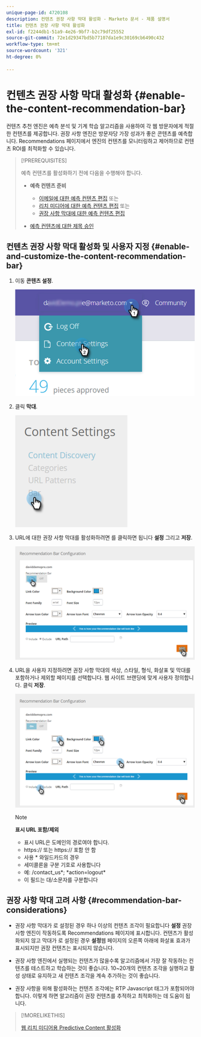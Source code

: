 ```yaml
---
unique-page-id: 4720108
description: 컨텐츠 권장 사항 막대 활성화 - Marketo 문서 - 제품 설명서
title: 컨텐츠 권장 사항 막대 활성화
exl-id: f2244db1-51a9-4e26-9bf7-b2c79df25552
source-git-commit: 72e1d29347bd5b77107da1e9c30169cb6490c432
workflow-type: tm+mt
source-wordcount: '321'
ht-degree: 0%

---
```


# 컨텐츠 권장 사항 막대 활성화 {#enable-the-content-recommendation-bar}

컨텐츠 추천 엔진은 예측 분석 및 기계 학습 알고리즘을 사용하여 각 웹 방문자에게 적절한 컨텐츠를 제공합니다. 권장 사항 엔진은 방문자당 가장 성과가 좋은 콘텐츠를 예측합니다. Recommendations 페이지에서 엔진의 컨텐츠를 모니터링하고 제어하므로 컨텐츠 ROI를 최적화할 수 있습니다.

>[!PREREQUISITES]
>
>예측 컨텐츠를 활성화하기 전에 다음을 수행해야 합니다.
>
>* **예측 컨텐츠 준비**
   >
   >   * [이메일에 대한 예측 컨텐츠 편집](/help/marketo/product-docs/predictive-content/working-with-predictive-content/edit-predictive-content-for-emails.md) 또는
   >   * [리치 미디어에 대한 예측 컨텐츠 편집](/help/marketo/product-docs/predictive-content/working-with-predictive-content/edit-predictive-content-for-rich-media.md) 또는
   >   * [권장 사항 막대에 대한 예측 컨텐츠 편집](/help/marketo/product-docs/predictive-content/working-with-predictive-content/edit-predictive-content-for-the-recommendation-bar.md)
>
>* [예측 컨텐츠에 대한 제목 승인](/help/marketo/product-docs/predictive-content/working-with-all-content/approve-a-title-for-predictive-content.md)


## 컨텐츠 권장 사항 막대 활성화 및 사용자 지정 {#enable-and-customize-the-content-recommendation-bar}

1. 이동 **콘텐츠 설정**.

   ![](assets/settings-dropdown-hand.png)

1. 클릭 **막대**.

   ![](assets/content-settings-bar-hand.png)

1. URL에 대한 권장 사항 막대를 활성화하려면 를 클릭하면 됩니다 **설정** 그리고 **저장**.

   ![](assets/bar-enable.png)

1. URL을 사용자 지정하려면 권장 사항 막대의 색상, 스타일, 형식, 화살표 및 막대를 포함하거나 제외할 페이지를 선택합니다. 웹 사이트 브랜딩에 맞게 사용자 정의합니다. 클릭 **저장**.

   ![](assets/bar-customize-details-hands.png)

   >[!NOTE]
   >
   >**표시 URL 포함/제외**
   >
   >* 표시 URL은 도메인의 경로여야 합니다.
   >* https:// 또는 https:// 포함 안 함
   >* 사용 &#42; 와일드카드의 경우
   >* 세미콜론을 구분 기호로 사용합니다
   >* 예: /contact_us&#42;; &#42;action=logout&#42;
   >* 이 필드는 대/소문자를 구분합니다


## 권장 사항 막대 고려 사항 {#recommendation-bar-considerations}

* 권장 사항 막대가 로 설정된 경우 하나 이상의 컨텐츠 조각이 필요합니다 **설정** 권장 사항 엔진이 작동하도록 Recommendations 페이지에 표시합니다. 컨텐츠가 활성화되지 않고 막대가 로 설정된 경우 **설정**&#x200B;웹 페이지의 오른쪽 아래에 화살표 효과가 표시되지만 권장 컨텐츠는 표시되지 않습니다.

* 권장 사항 엔진에서 실행되는 컨텐츠가 많을수록 알고리즘에서 가장 잘 작동하는 컨텐츠를 테스트하고 학습하는 것이 좋습니다. 10~20개의 컨텐츠 조각을 실행하고 활성 상태로 유지하고 새 컨텐츠 조각을 계속 추가하는 것이 좋습니다.
* 권장 사항을 위해 활성화하는 컨텐츠 조각에는 RTP Javascript 태그가 포함되어야 합니다. 이렇게 하면 알고리즘이 권장 컨텐츠를 추적하고 최적화하는 데 도움이 됩니다.

>[!MORELIKETHIS]
>
>[웹 리치 미디어용 Predictive Content 활성화](/help/marketo/product-docs/predictive-content/enabling-predictive-content/enable-predictive-content-for-web-rich-media.md)
